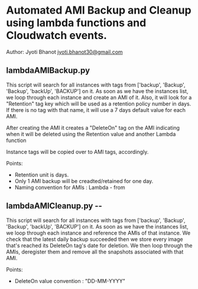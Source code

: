 # Automated AMI Backup and Cleanup using lambda functions and Cloudwatch events.

Author: Jyoti Bhanot <jyoti.bhanot30@gmail.com>

## lambdaAMIBackup.py
 This script will search for all instances with tags from ['backup', 'Backup', 'Backup', 'backUp', 'BACKUP']
 on it. As soon as we have the instances list, we loop through each instance
 and create an AMI of it. Also, it will look for a "Retention" tag key which
 will be used as a retention policy number in days. If there is no tag with
 that name, it will use a 7 days default value for each AMI.

 After creating the AMI it creates a "DeleteOn" tag on the AMI indicating when
 it will be deleted using the Retention value and another Lambda function
 
 Instance tags will be copied over to AMI tags, accordingly.
 
 Points:
 - Retention unit is days. 
 - Only 1 AMI backup will be creadted/retained for one day.
 - Naming convention for AMIs : Lambda - <instanceId> from <current date in YYYY-MM-DD>

## lambdaAMICleanup.py --
 This script will search for all instances with tags from ['backup', 'Backup', 'Backup', 'backUp', 'BACKUP']
 on it. As soon as we have the instances list, we loop through each instance
 and reference the AMIs of that instance. We check that the latest daily backup
 succeeded then we store every image that's reached its DeleteOn tag's date for
 deletion. We then loop through the AMIs, deregister them and remove all the
 snapshots associated with that AMI.

 Points:
 - DeleteOn value convention : "DD-MM-YYYY"
